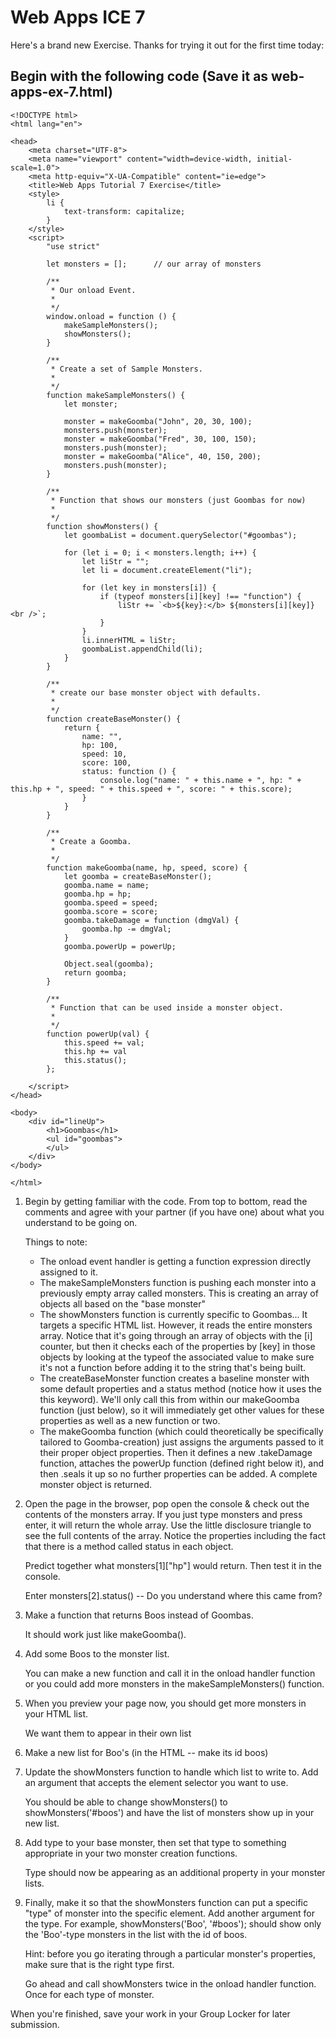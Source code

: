 # Web Apps ICE 7

Here's a brand new Exercise.  Thanks for trying it out for the first time today:

## Begin with the following code (Save it as web-apps-ex-7.html)
```
<!DOCTYPE html>
<html lang="en">

<head>
    <meta charset="UTF-8">
    <meta name="viewport" content="width=device-width, initial-scale=1.0">
    <meta http-equiv="X-UA-Compatible" content="ie=edge">
    <title>Web Apps Tutorial 7 Exercise</title>
    <style>
        li {
            text-transform: capitalize;
        }
    </style>
    <script>
        "use strict"

        let monsters = [];      // our array of monsters

        /**
         * Our onload Event.
         * 
         */
        window.onload = function () {
            makeSampleMonsters();
            showMonsters();
        }

        /**
         * Create a set of Sample Monsters.
         * 
         */
        function makeSampleMonsters() {
            let monster;

            monster = makeGoomba("John", 20, 30, 100);
            monsters.push(monster);
            monster = makeGoomba("Fred", 30, 100, 150);
            monsters.push(monster);
            monster = makeGoomba("Alice", 40, 150, 200);
            monsters.push(monster);
        }

        /**
         * Function that shows our monsters (just Goombas for now)
         * 
         */
        function showMonsters() {
            let goombaList = document.querySelector("#goombas");

            for (let i = 0; i < monsters.length; i++) {
                let liStr = "";
                let li = document.createElement("li");

                for (let key in monsters[i]) {
                    if (typeof monsters[i][key] !== "function") {
                        liStr += `<b>${key}:</b> ${monsters[i][key]}<br />`;
                    }
                }
                li.innerHTML = liStr;
                goombaList.appendChild(li);
            }
        }

        /**
         * create our base monster object with defaults.
         * 
         */
        function createBaseMonster() {
            return {
                name: "",
                hp: 100,
                speed: 10,
                score: 100,
                status: function () {
                    console.log("name: " + this.name + ", hp: " + this.hp + ", speed: " + this.speed + ", score: " + this.score);
                }
            }
        }

        /**
         * Create a Goomba.
         * 
         */
        function makeGoomba(name, hp, speed, score) {
            let goomba = createBaseMonster();
            goomba.name = name;
            goomba.hp = hp;
            goomba.speed = speed;
            goomba.score = score;
            goomba.takeDamage = function (dmgVal) {
                goomba.hp -= dmgVal;
            }
            goomba.powerUp = powerUp;

            Object.seal(goomba);
            return goomba;
        }

        /**
         * Function that can be used inside a monster object.
         * 
         */
        function powerUp(val) {
            this.speed += val;
            this.hp += val
            this.status();
        };

    </script>
</head>

<body>
    <div id="lineUp">
        <h1>Goombas</h1>
        <ul id="goombas">
        </ul>
    </div>
</body>

</html>
```


1. Begin by getting familiar with the code.  From top to bottom, read the comments and agree with your partner (if you have one) about what you understand to be going on.
		
	Things to note:
	- The onload event handler is getting a function expression directly assigned to it.
	- The makeSampleMonsters function is pushing each monster into a previously empty array called monsters.  This is creating an array of objects all based on the "base monster"
	- The showMonsters function is currently specific to Goombas... It targets a specific HTML list.  However, it reads the entire monsters array.  Notice that it's going through an array of objects with the [i] counter, but then it checks each of the properties by [key] in those objects by looking at the typeof the associated value to make sure it's not a function before adding it to the string that's being built.
	- The createBaseMonster function creates a baseline monster with some default properties and a status method (notice how it uses the this keyword).  We'll only call this from within our makeGoomba function (just below), so it will immediately get other values for these properties as well as a new function or two.
	- The makeGoomba function (which could theoretically be specifically tailored to Goomba-creation) just assigns the arguments passed to it their proper object properties.  Then it defines a new .takeDamage function, attaches the powerUp function (defined right below it), and then .seals it up so no further properties can be added.  A complete monster object is returned.
			
2. Open the page in the browser, pop open the console & check out the contents of the monsters array.  If you just type monsters and press enter, it will return the whole array.  Use the little disclosure triangle to see the full contents of the array.  Notice the properties including the fact that there is a method called status in each object.
		
	Predict together what monsters[1]["hp"] would return.  Then test it in the console.

	Enter monsters[2].status() -- Do you understand where this came from?
			
2. Make a function that returns Boos instead of Goombas. 

	It should work just like makeGoomba().
			
3. Add some Boos to the monster list.
		
	You can make a new function and call it in the onload handler function or you could add more monsters in the makeSampleMonsters() function.

4. When you preview your page now, you should get more monsters in your HTML list.
			
	We want them to appear in their own list

5. Make a new list for Boo's (in the HTML -- make its id boos) 
		
6. Update the showMonsters function to handle which list to write to. Add an argument that accepts the element selector you want to use.
		
	You should be able to change showMonsters() to showMonsters('#boos') and have the list of monsters show up in your new list.
	
7. Add type to your base monster, then set that type to something appropriate in your two monster creation functions.
		
	Type should now be appearing as an additional property in your monster lists.

8. Finally, make it so that the showMonsters function can put a specific "type" of monster into the specific element.  Add another argument for the type.  For example, showMonsters('Boo', '#boos'); should show only the 'Boo'-type monsters in the list with the id of boos.
		
	Hint: before you go iterating through a particular monster's properties, make sure that is the right type first. 

	Go ahead and call showMonsters twice in the onload handler function. Once for each type of monster.



When you're finished, save your work in your Group Locker for later submission.
